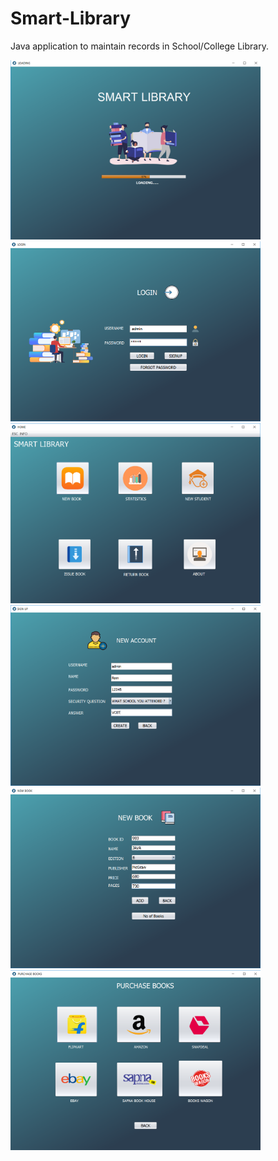 # Smart-Library 
Java application to maintain records in School/College Library.

<img src="screenshots/splash.png" width=400px>
<img src="screenshots/login.png" width=400px>
<img src="screenshots/home.png" width=400px>
<img src="screenshots/new acco.png" width=400px>
<img src="screenshots/newbook.png" width=400px>
<img src="screenshots/purchase.png" width=400px>
